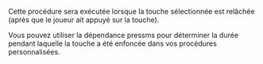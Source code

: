 Cette procédure sera exécutée lorsque la touche sélectionnée est relâchée (après que le joueur ait appuyé sur la touche).

Vous pouvez utiliser la dépendance pressms pour déterminer la durée pendant laquelle la touche a été enfoncée dans vos procédures personnalisées.